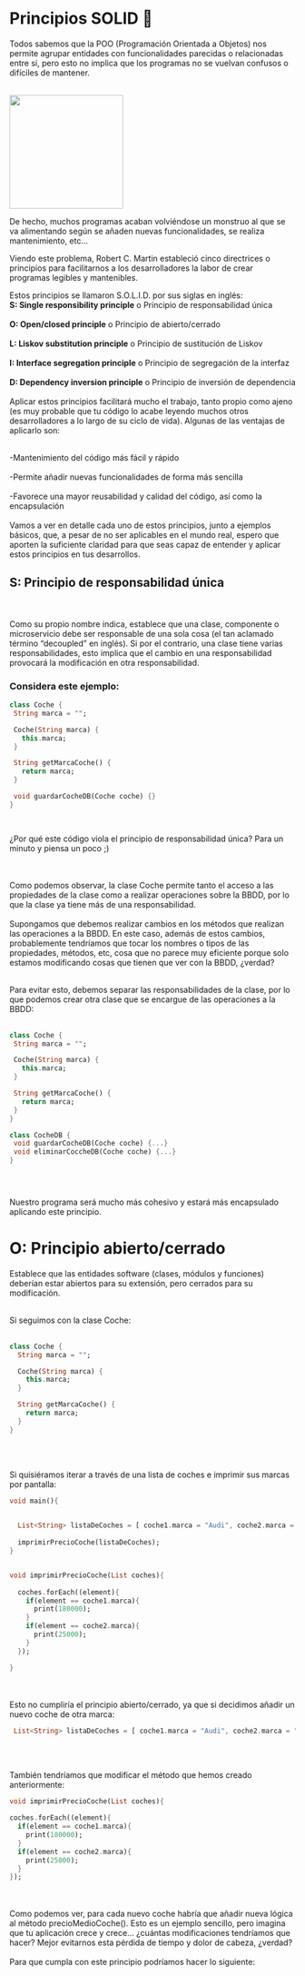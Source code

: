 # Principios SOLID  🚀

Todos sabemos que la POO (Programación Orientada a Objetos) nos permite agrupar entidades con funcionalidades parecidas o relacionadas entre sí, pero esto no implica que los programas no se vuelvan confusos o difíciles de mantener.

<br>

<img height="200" src="https://user-images.githubusercontent.com/53976242/141298526-c2463ca4-5d53-422f-b958-297dbdebf522.png" />


  De hecho, muchos programas acaban volviéndose un monstruo al que se va alimentando según se añaden nuevas funcionalidades, se realiza mantenimiento, etc…

Viendo este problema, Robert C. Martin estableció cinco directrices o principios para facilitarnos a los desarrolladores la labor de crear programas legibles y mantenibles.
  <br>

Estos principios se llamaron S.O.L.I.D. por sus siglas en inglés:
<br>
**S: Single responsibility principle** o Principio de responsabilidad única
  <br>
  <br>
**O: Open/closed principle** o Principio de abierto/cerrado
  <br>
  <br>
**L: Liskov substitution principle** o Principio de sustitución de Liskov
  <br>
  <br>
**I: Interface segregation principle** o Principio de segregación de la interfaz
  <br><br>
**D: Dependency inversion principle** o Principio de inversión de dependencia
  <br><br>
Aplicar estos principios facilitará mucho el trabajo, tanto propio como ajeno (es muy probable que tu código lo acabe leyendo muchos otros desarrolladores a lo largo de su ciclo de vida). Algunas de las ventajas de aplicarlo son:
<br><br>



-Mantenimiento del código más fácil y rápido<br><br>
-Permite añadir nuevas funcionalidades de forma más sencilla<br><br>
-Favorece una mayor reusabilidad y calidad del código, así como la encapsulación<br><br>
Vamos a ver en detalle cada uno de estos principios, junto a ejemplos básicos, que, a pesar de no ser aplicables en el mundo real, espero que aporten la suficiente claridad para que seas capaz de entender y aplicar estos principios en tus desarrollos.
 
 ## **S: Principio de responsabilidad única**
 <br><br>
 Como su propio nombre indica, establece que una clase, componente o microservicio debe ser responsable de una sola cosa (el tan aclamado término “decoupled” en inglés). Si por el contrario, una clase tiene varias responsabilidades, esto implica que el cambio en una responsabilidad provocará la modificación en otra responsabilidad.
 
 ### Considera este ejemplo:
 
 ```DART
 class Coche {
  String marca = "";

  Coche(String marca) {
    this.marca;
  }

  String getMarcaCoche() {
    return marca;
  }

  void guardarCocheDB(Coche coche) {}
}

  
 ```
 
¿Por qué este código viola el principio de responsabilidad única? Para un minuto y piensa un poco ;)

<br><br>
Como podemos observar, la clase Coche permite tanto el acceso a las propiedades de la clase como a realizar operaciones sobre la BBDD, por lo que la clase ya tiene más de una responsabilidad.
<br><br>
Supongamos que debemos realizar cambios en los métodos que realizan las operaciones a la BBDD. En este caso, además de estos cambios, probablemente tendríamos que tocar los nombres o tipos de las propiedades, métodos, etc, cosa que no parece muy eficiente porque solo estamos modificando cosas que tienen que ver con la BBDD, ¿verdad?<br><br>

Para evitar esto, debemos separar las responsabilidades de la clase, por lo que podemos crear otra clase que se encargue de las operaciones a la BBDD:<br><br>

 ```DART
 class Coche {
  String marca = "";

  Coche(String marca) {
    this.marca;
  }

  String getMarcaCoche() {
    return marca;
  }
}

class CocheDB {
  void guardarCocheDB(Coche coche) {...}
  void eliminarCoccheDB(Coche coche) {...}
}


  
 ```
 Nuestro programa será mucho más cohesivo y estará más encapsulado aplicando este principio.
 
 # O: Principio abierto/cerrado
 
Establece que las entidades software (clases, módulos y funciones) deberían estar abiertos para su extensión, pero cerrados para su modificación.<br><br>

Si seguimos con la clase Coche:<br><br>
```DART
class Coche {
  String marca = "";

  Coche(String marca) {
    this.marca;
  }

  String getMarcaCoche() {
    return marca;
  }
}

```
<br><br>

Si quisiéramos iterar a través de una lista de coches e imprimir sus marcas por pantalla:
```DART
void main(){

  
  List<String> listaDeCoches = [ coche1.marca = "Audi", coche2.marca = "Renault"];
  
  imprimirPrecioCoche(listaDeCoches);
}


void imprimirPrecioCoche(List coches){
  
  coches.forEach((element){
    if(element == coche1.marca){
      print(180000);
    }
    if(element == coche2.marca){
      print(25000);
    }
  });

}

```
<br><br>
Esto no cumpliría el principio abierto/cerrado, ya que si decidimos añadir un nuevo coche de otra marca:
```DART
 List<String> listaDeCoches = [ coche1.marca = "Audi", coche2.marca = "Renault"];
  ```
  <br><br>
  
  También tendríamos que modificar el método que hemos creado anteriormente:
  ```DART
  void imprimirPrecioCoche(List coches){
  
  coches.forEach((element){
    if(element == coche1.marca){
      print(180000);
    }
    if(element == coche2.marca){
      print(25000);
    }
  });
  ```
  <br><br>
  Como podemos ver, para cada nuevo coche habría que añadir nueva lógica al método precioMedioCoche(). Esto es un ejemplo sencillo, pero imagina que tu aplicación crece y crece… ¿cuántas modificaciones tendríamos que hacer? Mejor evitarnos esta pérdida de tiempo y dolor de cabeza, ¿verdad?
  <br><br>
  Para que cumpla con este principio podríamos hacer lo siguiente:
  
  ```DART
  
  ```
